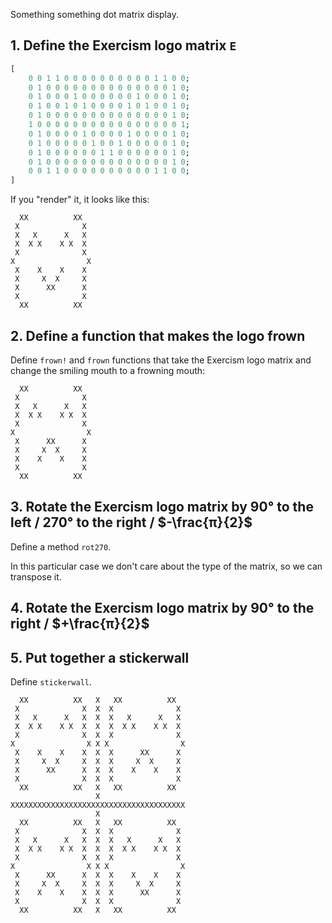 Something something dot matrix display.

<!-- TODO: This needs to be phrased better. -->

## 1. Define the Exercism logo matrix `E`

```julia
[
    0 0 1 1 0 0 0 0 0 0 0 0 0 0 1 1 0 0;
    0 1 0 0 0 0 0 0 0 0 0 0 0 0 0 0 1 0;
    0 1 0 0 0 1 0 0 0 0 0 0 1 0 0 0 1 0;
    0 1 0 0 1 0 1 0 0 0 0 1 0 1 0 0 1 0;
    0 1 0 0 0 0 0 0 0 0 0 0 0 0 0 0 1 0;
    1 0 0 0 0 0 0 0 0 0 0 0 0 0 0 0 0 1;
    0 1 0 0 0 0 1 0 0 0 0 1 0 0 0 0 1 0;
    0 1 0 0 0 0 0 1 0 0 1 0 0 0 0 0 1 0;
    0 1 0 0 0 0 0 0 1 1 0 0 0 0 0 0 1 0;
    0 1 0 0 0 0 0 0 0 0 0 0 0 0 0 0 1 0;
    0 0 1 1 0 0 0 0 0 0 0 0 0 0 1 1 0 0;
]
```

If you "render" <!-- TODO print/render/whatever fits the theme --> it, it looks like this:

```
  XX          XX
 X              X
 X   X      X   X
 X  X X    X X  X
 X              X
X                X
 X    X    X    X
 X     X  X     X
 X      XX      X
 X              X
  XX          XX
```

## 2. Define a function that makes the logo frown

Define `frown!` and `frown` functions that take the Exercism logo matrix and change the smiling mouth to a frowning mouth:

```
  XX          XX
 X              X
 X   X      X   X
 X  X X    X X  X
 X              X
X                X
 X      XX      X
 X     X  X     X
 X    X    X    X
 X              X
  XX          XX
```

## 3. Rotate the Exercism logo matrix by 90° to the left / 270° to the right / $-\frac{π}{2}$

Define a method `rot270`.

In this particular case we don't care about the type of the matrix, so we can transpose it.

## 4. Rotate the Exercism logo matrix by 90° to the right / $+\frac{π}{2}$

## 5. Put together a stickerwall

Define `stickerwall`.

```
  XX          XX   X   XX          XX
 X              X  X  X              X
 X   X      X   X  X  X   X      X   X
 X  X X    X X  X  X  X  X X    X X  X
 X              X  X  X              X
X                X X X                X
 X    X    X    X  X  X      XX      X
 X     X  X     X  X  X     X  X     X
 X      XX      X  X  X    X    X    X
 X              X  X  X              X
  XX          XX   X   XX          XX
                   X
XXXXXXXXXXXXXXXXXXXXXXXXXXXXXXXXXXXXXXX
                   X
  XX          XX   X   XX          XX
 X              X  X  X              X
 X   X      X   X  X  X   X      X   X
 X  X X    X X  X  X  X  X X    X X  X
 X              X  X  X              X
X                X X X                X
 X      XX      X  X  X    X    X    X
 X     X  X     X  X  X     X  X     X
 X    X    X    X  X  X      XX      X
 X              X  X  X              X
  XX          XX   X   XX          XX
```
